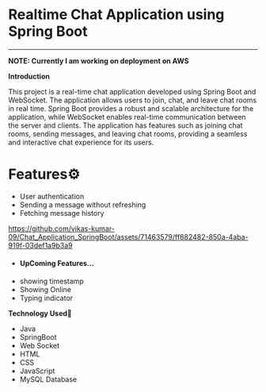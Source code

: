 Realtime Chat Application using Spring Boot
===========================================================

* * *
**NOTE: Currently I am working on deployment on AWS**

**Introduction**

This project is a real-time chat application developed using Spring Boot and WebSocket. The application allows users to join, chat, and leave chat rooms in real time. Spring Boot provides a robust and scalable architecture for the application, while WebSocket enables real-time communication between the server and clients. The application has features such as joining chat rooms, sending messages, and leaving chat rooms, providing a seamless and interactive chat experience for its users.

**<h1>Features⚙</h1>**

- User authentication
- Sending a message without refreshing
- Fetching message history

https://github.com/vikas-kumar-09/Chat_Application_SpringBoot/assets/71463579/ff882482-850a-4aba-919f-03def1a9b3a9


- <h4>UpComing Features...</h4>
- showing timestamp
- Showing Online 
- Typing indicator


**Technology Used**🚀

- Java
- SpringBoot
- Web Socket
- HTML
- CSS
- JavaScript
- MySQL Database




